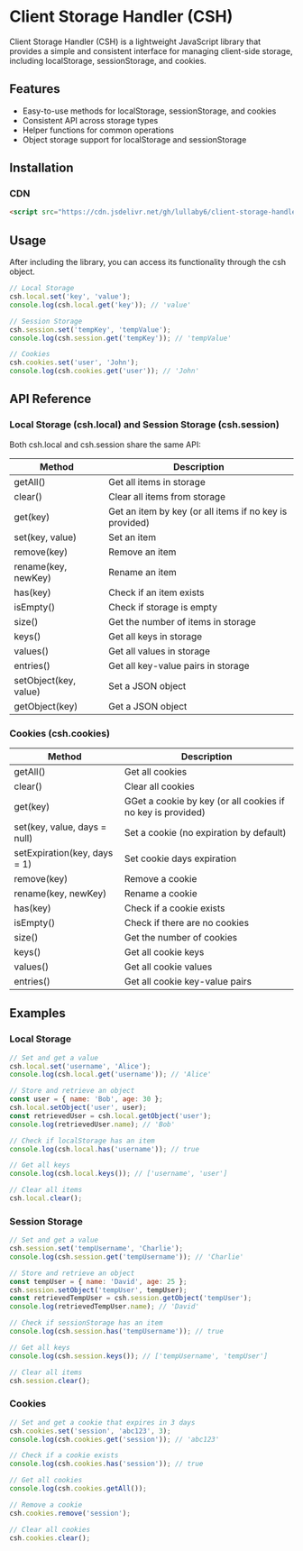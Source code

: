 # Client Storage Handler (CSH)

Client Storage Handler (CSH) is a lightweight JavaScript library that provides a simple and consistent interface for managing client-side storage, including localStorage, sessionStorage, and cookies.

## Features

- Easy-to-use methods for localStorage, sessionStorage, and cookies
- Consistent API across storage types
- Helper functions for common operations
- Object storage support for localStorage and sessionStorage

## Installation

### CDN

```html
<script src="https://cdn.jsdelivr.net/gh/lullaby6/client-storage-handler/cdn.js"></script>
```

## Usage

After including the library, you can access its functionality through the csh object.

```js
// Local Storage
csh.local.set('key', 'value');
console.log(csh.local.get('key')); // 'value'

// Session Storage
csh.session.set('tempKey', 'tempValue');
console.log(csh.session.get('tempKey')); // 'tempValue'

// Cookies
csh.cookies.set('user', 'John');
console.log(csh.cookies.get('user')); // 'John'
```

## API Reference

### Local Storage (csh.local) and Session Storage (csh.session)

Both csh.local and csh.session share the same API:

| Method | Description |
|-----------------|----------------------------------------------------------------------------|
| getAll() | Get all items in storage |
| clear() | Clear all items from storage |
| get(key) | Get an item by key (or all items if no key is provided) |
| set(key, value) | Set an item |
| remove(key) | Remove an item |
| rename(key, newKey) | Rename an item |
| has(key) | Check if an item exists |
| isEmpty() | Check if storage is empty |
| size() | Get the number of items in storage |
| keys() | Get all keys in storage |
| values() | Get all values in storage |
| entries() | Get all key-value pairs in storage |
| setObject(key, value) | Set a JSON object |
| getObject(key) | Get a JSON object |

### Cookies (csh.cookies)

| Method | Description |
|-----------------|----------------------------------------------------------------------------|
| getAll() | Get all cookies |
| clear() | Clear all cookies |
| get(key) | GGet a cookie by key (or all cookies if no key is provided) |
| set(key, value, days = null) | Set a cookie (no expiration by default) |
| setExpiration(key, days = 1) | Set cookie days expiration |
| remove(key) | Remove a cookie |
| rename(key, newKey) | Rename a cookie |
| has(key) | Check if a cookie exists |
| isEmpty() | Check if there are no cookies |
| size() | Get the number of cookies |
| keys() | Get all cookie keys |
| values() | Get all cookie values |
| entries() | Get all cookie key-value pairs |

## Examples

### Local Storage

```js
// Set and get a value
csh.local.set('username', 'Alice');
console.log(csh.local.get('username')); // 'Alice'

// Store and retrieve an object
const user = { name: 'Bob', age: 30 };
csh.local.setObject('user', user);
const retrievedUser = csh.local.getObject('user');
console.log(retrievedUser.name); // 'Bob'

// Check if localStorage has an item
console.log(csh.local.has('username')); // true

// Get all keys
console.log(csh.local.keys()); // ['username', 'user']

// Clear all items
csh.local.clear();
```

### Session Storage

```js
// Set and get a value
csh.session.set('tempUsername', 'Charlie');
console.log(csh.session.get('tempUsername')); // 'Charlie'

// Store and retrieve an object
const tempUser = { name: 'David', age: 25 };
csh.session.setObject('tempUser', tempUser);
const retrievedTempUser = csh.session.getObject('tempUser');
console.log(retrievedTempUser.name); // 'David'

// Check if sessionStorage has an item
console.log(csh.session.has('tempUsername')); // true

// Get all keys
console.log(csh.session.keys()); // ['tempUsername', 'tempUser']

// Clear all items
csh.session.clear();
```

### Cookies

```js
// Set and get a cookie that expires in 3 days
csh.cookies.set('session', 'abc123', 3);
console.log(csh.cookies.get('session')); // 'abc123'

// Check if a cookie exists
console.log(csh.cookies.has('session')); // true

// Get all cookies
console.log(csh.cookies.getAll());

// Remove a cookie
csh.cookies.remove('session');

// Clear all cookies
csh.cookies.clear();
```